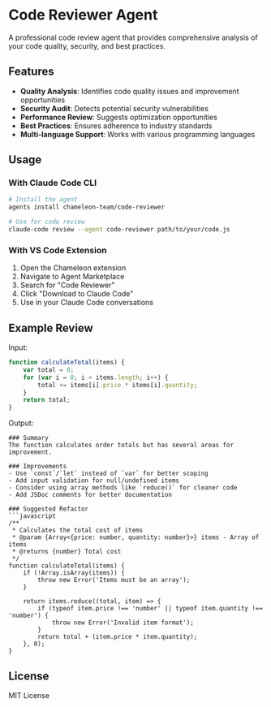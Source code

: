 # Code Reviewer Agent

A professional code review agent that provides comprehensive analysis of your code quality, security, and best practices.

## Features

- **Quality Analysis**: Identifies code quality issues and improvement opportunities
- **Security Audit**: Detects potential security vulnerabilities
- **Performance Review**: Suggests optimization opportunities
- **Best Practices**: Ensures adherence to industry standards
- **Multi-language Support**: Works with various programming languages

## Usage

### With Claude Code CLI
```bash
# Install the agent
agents install chameleon-team/code-reviewer

# Use for code review
claude-code review --agent code-reviewer path/to/your/code.js
```

### With VS Code Extension
1. Open the Chameleon extension
2. Navigate to Agent Marketplace
3. Search for "Code Reviewer"
4. Click "Download to Claude Code"
5. Use in your Claude Code conversations

## Example Review

Input:
```javascript
function calculateTotal(items) {
    var total = 0;
    for (var i = 0; i < items.length; i++) {
        total += items[i].price * items[i].quantity;
    }
    return total;
}
```

Output:
```
### Summary
The function calculates order totals but has several areas for improvement.

### Improvements
- Use `const`/`let` instead of `var` for better scoping
- Add input validation for null/undefined items
- Consider using array methods like `reduce()` for cleaner code
- Add JSDoc comments for better documentation

### Suggested Refactor
```javascript
/**
 * Calculates the total cost of items
 * @param {Array<{price: number, quantity: number}>} items - Array of items
 * @returns {number} Total cost
 */
function calculateTotal(items) {
    if (!Array.isArray(items)) {
        throw new Error('Items must be an array');
    }
    
    return items.reduce((total, item) => {
        if (typeof item.price !== 'number' || typeof item.quantity !== 'number') {
            throw new Error('Invalid item format');
        }
        return total + (item.price * item.quantity);
    }, 0);
}
```

## License

MIT License
